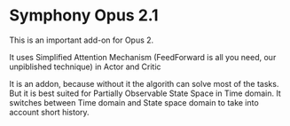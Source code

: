 # Symphony Opus 2.1

This is an important add-on for Opus 2.

It uses Simplified Attention Mechanism (FeedForward is all you need, our unpiblished technique) in Actor and Critic

It is an addon, because without it the algorith can solve most of the tasks.
But it is best suited for Partially Observable State Space in Time domain.
It switches between Time domain and State space domain to take into account short history.
